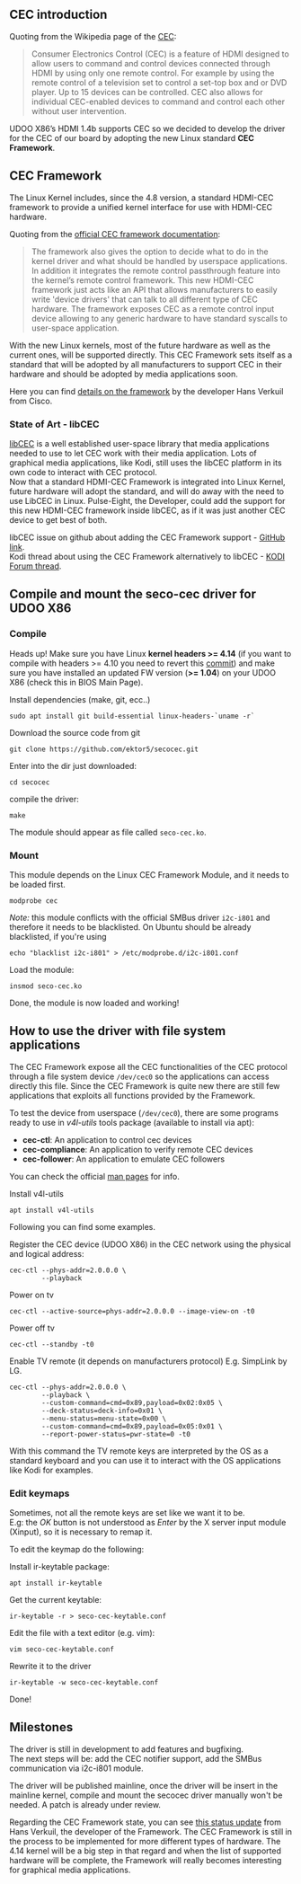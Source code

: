 ## CEC introduction

Quoting from the Wikipedia page of the [CEC](https://en.wikipedia.org/wiki/Consumer_Electronics_Control):

> Consumer Electronics Control (CEC) is a feature of HDMI designed to allow users to command and control devices connected through HDMI by using only one remote control. For example by using the remote control of a television set to control a set-top box and or DVD player. Up to 15 devices can be controlled. CEC also allows for individual CEC-enabled devices to command and control each other without user intervention.

UDOO X86’s HDMI 1.4b supports CEC so we decided to develop the driver for the CEC of our board by adopting the new Linux standard **CEC Framework**.

## CEC Framework
The Linux Kernel includes, since the 4.8 version, a standard HDMI-CEC framework to provide a unified kernel interface for use with HDMI-CEC hardware.  

Quoting from the [official CEC framework documentation](https://www.kernel.org/doc/html/v4.11/media/kapi/cec-core.html#):
> The framework also gives the option to decide what to do in the kernel driver and what should be handled by userspace applications. In addition it integrates the remote control passthrough feature into the kernel’s remote control framework.
This new HDMI-CEC framework just acts like an API that allows manufacturers to easily write 'device drivers' that can talk to all different type of CEC hardware. The framework exposes CEC as a remote control input device allowing to any generic hardware to have standard syscalls to user-space application.

With the new Linux kernels, most of the future hardware as well as the current ones, will be supported directly.
This CEC Framework sets itself as a standard that will be adopted by all manufacturers to support CEC in their hardware and should be adopted by media applications soon.  

Here you can find [details on the framework](http://events.linuxfoundation.org/sites/events/files/slides/cec-wide_1.pdf) by the developer Hans Verkuil from Cisco.


### State of Art - libCEC
[libCEC](http://libcec.pulse-eight.com/) is a well established user-space library that media applications needed to use to let CEC work with their media application.
Lots of graphical media applications, like Kodi, still uses the libCEC platform in its own code to interact with CEC protocol.  
Now that a standard HDMI-CEC Framework is integrated into Linux Kernel, future hardware will adopt the standard, and will do away with the need to use LibCEC in Linux. Pulse-Eight, the Developer, could add the support for this new HDMI-CEC framework inside libCEC, as if it was just another CEC device to get best of both.

libCEC issue on github about adding the CEC Framework support - [GitHub link](https://github.com/Pulse-Eight/libcec/issues/67).  
Kodi thread about using the CEC Framework alternatively to libCEC - [KODI Forum thread](http://forum.kodi.tv/showthread.php?tid=293256).

## Compile and mount the seco-cec driver for UDOO X86

### Compile

<span class="label label-warning">Heads up!</span> Make sure you have Linux
**kernel headers >= 4.14** (if you want to compile with headers >= 4.10 you
need to revert this [commit][commit414]) and make sure you have installed an
updated FW version (**>= 1.04**) on your UDOO X86 (check this in BIOS Main Page).

[commit414]: https://github.com/ektor5/secocec/commit/3874d5ef2139b982878aac9b3d18ad2db1ce47e1

Install dependencies (make, git, ecc..)

    sudo apt install git build-essential linux-headers-`uname -r`

Download the source code from git

    git clone https://github.com/ektor5/secocec.git

Enter into the dir just downloaded:

    cd secocec

compile the driver:

    make

The module should appear as file called `seco-cec.ko`.

### Mount

This module depends on the Linux CEC Framework Module, and it needs to be loaded first.

    modprobe cec

*Note:* this module conflicts with the official SMBus driver `i2c-i801` and therefore it needs to be blacklisted. On Ubuntu should be already blacklisted, if you're using

    echo "blacklist i2c-i801" > /etc/modprobe.d/i2c-i801.conf

Load the module:

    insmod seco-cec.ko

Done, the module is now loaded and working!

## How to use the driver with file system applications
The CEC Framework expose all the CEC functionalities of the CEC protocol through a file system device `/dev/cec0` so the applications can access directly this file.
Since the CEC Framework is quite new there are still few applications that exploits all functions provided by the Framework.

To test the device from userspace (`/dev/cec0`), there are some programs ready to use in *v4l-utils* tools package (available to install via apt):

* **cec-ctl**: An application to control cec devices
* **cec-compliance**: An application to verify remote CEC devices
* **cec-follower**: An application to emulate CEC followers  

You can check the official [man pages](https://www.mankier.com/package/v4l-utils) for info.

Install v4l-utils

    apt install v4l-utils

Following you can find some examples.

Register the CEC device (UDOO X86) in the CEC network using the physical and logical address:
```
cec-ctl --phys-addr=2.0.0.0 \
        --playback
```

Power on tv

    cec-ctl --active-source=phys-addr=2.0.0.0 --image-view-on -t0

Power off tv

    cec-ctl --standby -t0

Enable TV remote (it depends on manufacturers protocol)
E.g. SimpLink by LG.
```
cec-ctl --phys-addr=2.0.0.0 \
        --playback \
        --custom-command=cmd=0x89,payload=0x02:0x05 \
        --deck-status=deck-info=0x01 \
        --menu-status=menu-state=0x00 \
        --custom-command=cmd=0x89,payload=0x05:0x01 \
        --report-power-status=pwr-state=0 -t0
```
With this command the TV remote keys are interpreted by the OS as a standard keyboard and you can use it to interact with the OS applications like Kodi for examples.

### Edit keymaps
Sometimes, not all the remote keys are set like we want it to be.  
E.g: the *OK* button is not understood as *Enter* by the X server input module (Xinput), so it is necessary to remap it.  

To edit the keymap do the following:

Install ir-keytable package:

    apt install ir-keytable

Get the current keytable:

    ir-keytable -r > seco-cec-keytable.conf

Edit the file with a text editor (e.g. vim):

    vim seco-cec-keytable.conf

Rewrite it to the driver

    ir-keytable -w seco-cec-keytable.conf

Done!

## Milestones

The driver is still in development to add features and bugfixing.  
The next steps will be: add the CEC notifier support, add the SMBus communication via i2c-i801 module.

The driver will be published mainline, once the driver will be insert in the mainline kernel, compile and mount the secocec driver manually won't be needed. A patch is already under review.

Regarding the CEC Framework state, you can see [this status update](https://hverkuil.home.xs4all.nl/cec-status.txt) from Hans Verkuil, the developer of the Framework.
The CEC Framework is still in the process to be implemented for more different types of hardware. The 4.14 kernel will be a big step in that regard and when the list of supported hardware will be complete, the Framework will really becomes interesting for graphical media applications.
